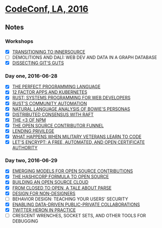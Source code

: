 # [CodeConf, LA, 2016](http://codeconf.com/)

## Notes

### Workshops
- [x] [TRANSITIONING TO INNERSOURCE](https://gist.github.com/swinton/cc1e7a62b312133172a04b8b777fc547)
- [ ] DEMOLITIONS AND DALÍ: WEB DEV AND DATA IN A GRAPH DATABASE
- [x] [DISSECTING GIT'S GUTS](https://gist.github.com/swinton/81dc11738ee399b4f97aef1619f490dd)

### Day one, 2016-06-28
- [x] [THE PERFECT PROGRAMMING LANGUAGE](https://gist.github.com/swinton/f8256c55ada001264c2fe3086fc2df13)
- [x] [12 FACTOR APPS AND KUBERNETES](https://gist.github.com/swinton/d5f5db46fca2cb6c87ad6d07fec288da)
- [x] [RUST: SYSTEMS PROGRAMMING FOR WEB DEVELOPERS](https://gist.github.com/swinton/4313e1ccd213c621e3f3479f5e48cded)
- [x] [RUST'S COMMUNITY AUTOMATION](https://gist.github.com/swinton/a6deae99b584a06d4c276e7b38d937c2)
- [x] [NATURAL LANGUAGE ANALYSIS OF BOWIE'S PERSONAS](https://gist.github.com/swinton/b65981828e578061491b1146b3a6b6ea)
- [x] [DISTRIBUTED CONSENSUS WITH RAFT](https://gist.github.com/swinton/e9c865e58acf7495c2f4ef83be3fcec4)
- [x] [THE <3 OF NPM](https://gist.github.com/swinton/c067a5872f39d1bb4525b16dc7b76ba9)
- [x] [THE OPEN SOURCE CONTRIBUTOR FUNNEL](https://gist.github.com/swinton/29c5d7eb593a7eb6cbb21949aba67120)
- [x] [LENDING PRIVILEGE](https://gist.github.com/swinton/223d32b3dc6a8f49affc7e541574234f)
- [x] [WHAT HAPPENS WHEN MILITARY VETERANS LEARN TO CODE](https://gist.github.com/swinton/f151108414bb738d0dc50e4b85c81bf3)
- [x] [LET'S ENCRYPT: A FREE, AUTOMATED, AND OPEN CERTIFICATE AUTHORITY](https://gist.github.com/swinton/c0550f4dca7d288e789f26a2b3a1dcd9)

### Day two, 2016-06-29
- [x] [EMERGING MODELS FOR OPEN SOURCE CONTRIBUTIONS](https://gist.github.com/swinton/38d93edc8a06964f2a42cab729453111)
- [x] [THE HASHICORP FORMULA TO OPEN SOURCE](https://gist.github.com/swinton/468cffb71de8f1852e53c49ee52cc53f)
- [x] [BUILDING AN OPEN SOURCE CLOUD](https://gist.github.com/swinton/78a8c6f2d126be4bfa312febc3c672bc)
- [x] [FROM CLOSED TO OPEN, A TALE ABOUT PARSE](https://gist.github.com/swinton/377d2d0b8423d739905c995e0487f3f4)
- [x] [DESIGN FOR NON-DESIGNERS](https://gist.github.com/swinton/3f622636288694219467e2666d03f632)
- [ ] BEHAVIOR DESIGN: TEACHING YOUR USERS' SECURITY
- [x] [ENABLING DATA-DRIVEN PUBLIC-PRIVATE COLLABORATIONS](https://gist.github.com/swinton/70ef1390fd6c25baa9e5c19b5931ce73)
- [x] [TWITTER HERON IN PRACTICE](https://gist.github.com/swinton/1d28b2ca13a8f7abc68254f3aeeb9047)
- [ ] CRESCENT WRENCHES, SOCKET SETS, AND OTHER TOOLS FOR DEBUGGING

